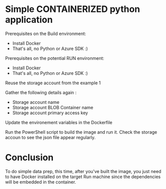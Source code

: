 # Simple CONTAINERIZED python application

Prerequisites on the Build environment:
- Install Docker
- That's all, no Python or Azure SDK :)

Prerequisites on the potential RUN environment:
- Install Docker
- That's all, no Python or Azure SDK :)

Reuse the storage account from the example 1

Gather the following details again :
- Storage account name
- Storage account BLOB Container name
- Storage account primary access key

Update the environement variables in the Dockerfile

Run the PowerShell script to build the image and run it. Check the storage accoun to see the json file appear regularly.

# Conclusion

To do simple data prep, this time, after you've built the image, you just need to have Docker installed on the target Run machine since the dependencies will be embedded in the container.